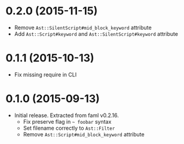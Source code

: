 # 0.2.0 (2015-11-15)
- Remove `Ast::SilentScript#mid_block_keyword` attribute
- Add `Ast::Script#keyword` and `Ast::SilentScript#keyword` attribute

# 0.1.1 (2015-10-13)
- Fix missing require in CLI

# 0.1.0 (2015-09-13)
- Initial release. Extracted from faml v0.2.16.
    - Fix preserve flag in `~ foobar` syntax
    - Set filename correctly to `Ast::Filter`
    - Remove `Ast::Script#mid_block_keyword` attribute
